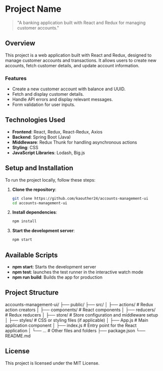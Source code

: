# Project Name

> "A banking application built with React and Redux for managing customer accounts."

## Overview

This project is a web application built with React and Redux, designed to manage customer accounts and transactions. It allows users to create new accounts, fetch customer details, and update account information.

### Features

- Create a new customer account with balance and UUID.
- Fetch and display customer details.
- Handle API errors and display relevant messages.
- Form validation for user inputs.

## Technologies Used

- **Frontend**: React, Redux, React-Redux, Axios
- **Backend**: Spring Boot (Java)
- **Middleware**: Redux Thunk for handling asynchronous actions
- **Styling**: CSS 
- **JavaScript Libraries**: Lodash, Big.js

## Setup and Installation

To run the project locally, follow these steps:

1. **Clone the repository**:
   ```bash
   git clone https://github.com/kaouther24/accounts-management-ui
   cd accounts-management-ui

2. **Install dependencies**:
   ```bash
   npm install

3. **Start the development server**:
   ```bash
   npm start

## Available Scripts

- **npm start**: Starts the development server
- **npm test**: launches the test runner in the interactive watch mode
- **npm run build**: Builds the app for production

## Project Structure
accounts-management-ui/
├── public/
├── src/
│   ├── actions/          # Redux action creators
│   ├── components/       # React components
│   ├── reducers/         # Redux reducers
│   ├── store/            # Store configuration and middleware setup
│   ├── styles/           # CSS or styling files (if applicable)
│   ├── App.js            # Main application component
│   ├── index.js          # Entry point for the React application
│   └── ...               # Other files and folders
├── package.json
└── README.md

## License
This project is licensed under the MIT License. 